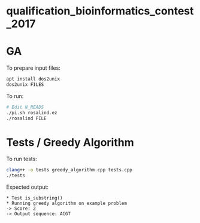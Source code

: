# qualification_bioinformatics_contest_2017

# GA
To prepare input files:
```bash
apt install dos2unix
dos2unix FILES
```

To run:
```bash
# Edit N_READS
./pi.sh rosalind.ez
./rosalind FILE
```

# Tests / Greedy Algorithm
To run tests:
```bash
clang++ -o tests greedy_algorithm.cpp tests.cpp
./tests
```

Expected output:
```
* Test is_substring()
* Running greedy algorithm on example problem
-> Score: 2
-> Output sequence: ACGT
```
